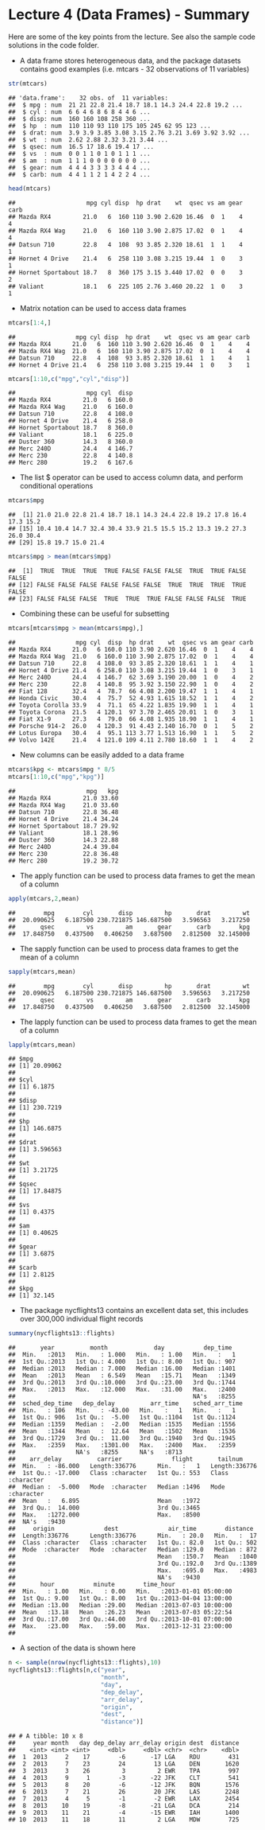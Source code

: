 Lecture 4 (Data Frames) - Summary
================

<!-- README.md is generated from README.Rmd. Please edit that file -->
Here are some of the key points from the lecture. See also the sample code solutions in the code folder.

-   A data frame stores heterogeneous data, and the package datasets contains good examples (i.e. mtcars - 32 observations of 11 variables)

``` r
str(mtcars)
```

    ## 'data.frame':    32 obs. of  11 variables:
    ##  $ mpg : num  21 21 22.8 21.4 18.7 18.1 14.3 24.4 22.8 19.2 ...
    ##  $ cyl : num  6 6 4 6 8 6 8 4 4 6 ...
    ##  $ disp: num  160 160 108 258 360 ...
    ##  $ hp  : num  110 110 93 110 175 105 245 62 95 123 ...
    ##  $ drat: num  3.9 3.9 3.85 3.08 3.15 2.76 3.21 3.69 3.92 3.92 ...
    ##  $ wt  : num  2.62 2.88 2.32 3.21 3.44 ...
    ##  $ qsec: num  16.5 17 18.6 19.4 17 ...
    ##  $ vs  : num  0 0 1 1 0 1 0 1 1 1 ...
    ##  $ am  : num  1 1 1 0 0 0 0 0 0 0 ...
    ##  $ gear: num  4 4 4 3 3 3 3 4 4 4 ...
    ##  $ carb: num  4 4 1 1 2 1 4 2 2 4 ...

``` r
head(mtcars)
```

    ##                    mpg cyl disp  hp drat    wt  qsec vs am gear carb
    ## Mazda RX4         21.0   6  160 110 3.90 2.620 16.46  0  1    4    4
    ## Mazda RX4 Wag     21.0   6  160 110 3.90 2.875 17.02  0  1    4    4
    ## Datsun 710        22.8   4  108  93 3.85 2.320 18.61  1  1    4    1
    ## Hornet 4 Drive    21.4   6  258 110 3.08 3.215 19.44  1  0    3    1
    ## Hornet Sportabout 18.7   8  360 175 3.15 3.440 17.02  0  0    3    2
    ## Valiant           18.1   6  225 105 2.76 3.460 20.22  1  0    3    1

-   Matrix notation can be used to access data frames

``` r
mtcars[1:4,]
```

    ##                 mpg cyl disp  hp drat    wt  qsec vs am gear carb
    ## Mazda RX4      21.0   6  160 110 3.90 2.620 16.46  0  1    4    4
    ## Mazda RX4 Wag  21.0   6  160 110 3.90 2.875 17.02  0  1    4    4
    ## Datsun 710     22.8   4  108  93 3.85 2.320 18.61  1  1    4    1
    ## Hornet 4 Drive 21.4   6  258 110 3.08 3.215 19.44  1  0    3    1

``` r
mtcars[1:10,c("mpg","cyl","disp")]
```

    ##                    mpg cyl  disp
    ## Mazda RX4         21.0   6 160.0
    ## Mazda RX4 Wag     21.0   6 160.0
    ## Datsun 710        22.8   4 108.0
    ## Hornet 4 Drive    21.4   6 258.0
    ## Hornet Sportabout 18.7   8 360.0
    ## Valiant           18.1   6 225.0
    ## Duster 360        14.3   8 360.0
    ## Merc 240D         24.4   4 146.7
    ## Merc 230          22.8   4 140.8
    ## Merc 280          19.2   6 167.6

-   The list $ operator can be used to access column data, and perform conditional operations

``` r
mtcars$mpg
```

    ##  [1] 21.0 21.0 22.8 21.4 18.7 18.1 14.3 24.4 22.8 19.2 17.8 16.4 17.3 15.2
    ## [15] 10.4 10.4 14.7 32.4 30.4 33.9 21.5 15.5 15.2 13.3 19.2 27.3 26.0 30.4
    ## [29] 15.8 19.7 15.0 21.4

``` r
mtcars$mpg > mean(mtcars$mpg)
```

    ##  [1]  TRUE  TRUE  TRUE  TRUE FALSE FALSE FALSE  TRUE  TRUE FALSE FALSE
    ## [12] FALSE FALSE FALSE FALSE FALSE FALSE  TRUE  TRUE  TRUE  TRUE FALSE
    ## [23] FALSE FALSE FALSE  TRUE  TRUE  TRUE FALSE FALSE FALSE  TRUE

-   Combining these can be useful for subsetting

``` r
mtcars[mtcars$mpg > mean(mtcars$mpg),]
```

    ##                 mpg cyl  disp  hp drat    wt  qsec vs am gear carb
    ## Mazda RX4      21.0   6 160.0 110 3.90 2.620 16.46  0  1    4    4
    ## Mazda RX4 Wag  21.0   6 160.0 110 3.90 2.875 17.02  0  1    4    4
    ## Datsun 710     22.8   4 108.0  93 3.85 2.320 18.61  1  1    4    1
    ## Hornet 4 Drive 21.4   6 258.0 110 3.08 3.215 19.44  1  0    3    1
    ## Merc 240D      24.4   4 146.7  62 3.69 3.190 20.00  1  0    4    2
    ## Merc 230       22.8   4 140.8  95 3.92 3.150 22.90  1  0    4    2
    ## Fiat 128       32.4   4  78.7  66 4.08 2.200 19.47  1  1    4    1
    ## Honda Civic    30.4   4  75.7  52 4.93 1.615 18.52  1  1    4    2
    ## Toyota Corolla 33.9   4  71.1  65 4.22 1.835 19.90  1  1    4    1
    ## Toyota Corona  21.5   4 120.1  97 3.70 2.465 20.01  1  0    3    1
    ## Fiat X1-9      27.3   4  79.0  66 4.08 1.935 18.90  1  1    4    1
    ## Porsche 914-2  26.0   4 120.3  91 4.43 2.140 16.70  0  1    5    2
    ## Lotus Europa   30.4   4  95.1 113 3.77 1.513 16.90  1  1    5    2
    ## Volvo 142E     21.4   4 121.0 109 4.11 2.780 18.60  1  1    4    2

-   New columns can be easily added to a data frame

``` r
mtcars$kpg <- mtcars$mpg * 8/5
mtcars[1:10,c("mpg","kpg")]
```

    ##                    mpg   kpg
    ## Mazda RX4         21.0 33.60
    ## Mazda RX4 Wag     21.0 33.60
    ## Datsun 710        22.8 36.48
    ## Hornet 4 Drive    21.4 34.24
    ## Hornet Sportabout 18.7 29.92
    ## Valiant           18.1 28.96
    ## Duster 360        14.3 22.88
    ## Merc 240D         24.4 39.04
    ## Merc 230          22.8 36.48
    ## Merc 280          19.2 30.72

-   The apply function can be used to process data frames to get the mean of a column

``` r
apply(mtcars,2,mean)
```

    ##        mpg        cyl       disp         hp       drat         wt 
    ##  20.090625   6.187500 230.721875 146.687500   3.596563   3.217250 
    ##       qsec         vs         am       gear       carb        kpg 
    ##  17.848750   0.437500   0.406250   3.687500   2.812500  32.145000

-   The sapply function can be used to process data frames to get the mean of a column

``` r
sapply(mtcars,mean)
```

    ##        mpg        cyl       disp         hp       drat         wt 
    ##  20.090625   6.187500 230.721875 146.687500   3.596563   3.217250 
    ##       qsec         vs         am       gear       carb        kpg 
    ##  17.848750   0.437500   0.406250   3.687500   2.812500  32.145000

-   The lapply function can be used to process data frames to get the mean of a column

``` r
lapply(mtcars,mean)
```

    ## $mpg
    ## [1] 20.09062
    ## 
    ## $cyl
    ## [1] 6.1875
    ## 
    ## $disp
    ## [1] 230.7219
    ## 
    ## $hp
    ## [1] 146.6875
    ## 
    ## $drat
    ## [1] 3.596563
    ## 
    ## $wt
    ## [1] 3.21725
    ## 
    ## $qsec
    ## [1] 17.84875
    ## 
    ## $vs
    ## [1] 0.4375
    ## 
    ## $am
    ## [1] 0.40625
    ## 
    ## $gear
    ## [1] 3.6875
    ## 
    ## $carb
    ## [1] 2.8125
    ## 
    ## $kpg
    ## [1] 32.145

-   The package nycflights13 contains an excellent data set, this includes over 300,000 individual flight records

``` r
summary(nycflights13::flights)
```

    ##       year          month             day           dep_time   
    ##  Min.   :2013   Min.   : 1.000   Min.   : 1.00   Min.   :   1  
    ##  1st Qu.:2013   1st Qu.: 4.000   1st Qu.: 8.00   1st Qu.: 907  
    ##  Median :2013   Median : 7.000   Median :16.00   Median :1401  
    ##  Mean   :2013   Mean   : 6.549   Mean   :15.71   Mean   :1349  
    ##  3rd Qu.:2013   3rd Qu.:10.000   3rd Qu.:23.00   3rd Qu.:1744  
    ##  Max.   :2013   Max.   :12.000   Max.   :31.00   Max.   :2400  
    ##                                                  NA's   :8255  
    ##  sched_dep_time   dep_delay          arr_time    sched_arr_time
    ##  Min.   : 106   Min.   : -43.00   Min.   :   1   Min.   :   1  
    ##  1st Qu.: 906   1st Qu.:  -5.00   1st Qu.:1104   1st Qu.:1124  
    ##  Median :1359   Median :  -2.00   Median :1535   Median :1556  
    ##  Mean   :1344   Mean   :  12.64   Mean   :1502   Mean   :1536  
    ##  3rd Qu.:1729   3rd Qu.:  11.00   3rd Qu.:1940   3rd Qu.:1945  
    ##  Max.   :2359   Max.   :1301.00   Max.   :2400   Max.   :2359  
    ##                 NA's   :8255      NA's   :8713                 
    ##    arr_delay          carrier              flight       tailnum         
    ##  Min.   : -86.000   Length:336776      Min.   :   1   Length:336776     
    ##  1st Qu.: -17.000   Class :character   1st Qu.: 553   Class :character  
    ##  Median :  -5.000   Mode  :character   Median :1496   Mode  :character  
    ##  Mean   :   6.895                      Mean   :1972                     
    ##  3rd Qu.:  14.000                      3rd Qu.:3465                     
    ##  Max.   :1272.000                      Max.   :8500                     
    ##  NA's   :9430                                                           
    ##     origin              dest              air_time        distance   
    ##  Length:336776      Length:336776      Min.   : 20.0   Min.   :  17  
    ##  Class :character   Class :character   1st Qu.: 82.0   1st Qu.: 502  
    ##  Mode  :character   Mode  :character   Median :129.0   Median : 872  
    ##                                        Mean   :150.7   Mean   :1040  
    ##                                        3rd Qu.:192.0   3rd Qu.:1389  
    ##                                        Max.   :695.0   Max.   :4983  
    ##                                        NA's   :9430                  
    ##       hour           minute        time_hour                  
    ##  Min.   : 1.00   Min.   : 0.00   Min.   :2013-01-01 05:00:00  
    ##  1st Qu.: 9.00   1st Qu.: 8.00   1st Qu.:2013-04-04 13:00:00  
    ##  Median :13.00   Median :29.00   Median :2013-07-03 10:00:00  
    ##  Mean   :13.18   Mean   :26.23   Mean   :2013-07-03 05:22:54  
    ##  3rd Qu.:17.00   3rd Qu.:44.00   3rd Qu.:2013-10-01 07:00:00  
    ##  Max.   :23.00   Max.   :59.00   Max.   :2013-12-31 23:00:00  
    ## 

-   A section of the data is shown here

``` r
n <- sample(nrow(nycflights13::flights),10)
nycflights13::flights[n,c("year",
                          "month",
                          "day",
                          "dep_delay", 
                          "arr_delay", 
                          "origin", 
                          "dest", 
                          "distance")]
```

    ## # A tibble: 10 x 8
    ##     year month   day dep_delay arr_delay origin dest  distance
    ##    <int> <int> <int>     <dbl>     <dbl> <chr>  <chr>    <dbl>
    ##  1  2013     2    17        -6       -17 LGA    RDU        431
    ##  2  2013     7    23        24        13 LGA    DEN       1620
    ##  3  2013     3    26         3         2 EWR    TPA        997
    ##  4  2013     9     1        -3       -22 JFK    CLT        541
    ##  5  2013     8    20        -6       -12 JFK    BQN       1576
    ##  6  2013     7    21        26        20 JFK    LAS       2248
    ##  7  2013     4     5        -1        -2 EWR    LAX       2454
    ##  8  2013    10    19        -8       -21 LGA    DCA        214
    ##  9  2013    11    21        -4       -15 EWR    IAH       1400
    ## 10  2013    11    18        11         2 LGA    MDW        725
